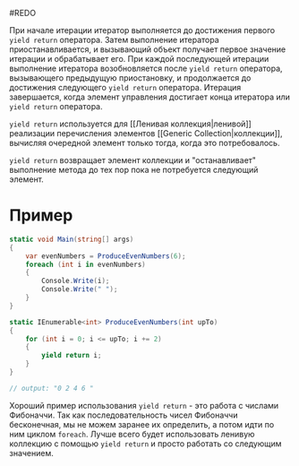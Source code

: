 #REDO 

При начале итерации итератор выполняется до достижения первого `yield return` оператора. Затем выполнение итератора приостанавливается, и вызывающий объект получает первое значение итерации и обрабатывает его. При каждой последующей итерации выполнение итератора возобновляется после `yield return` оператора, вызывающего предыдущую приостановку, и продолжается до достижения следующего `yield return` оператора. Итерация завершается, когда элемент управления достигает конца итератора или `yield return` оператора.

`yield return` используется для [[Ленивая коллекция|ленивой]] реализации перечисления элементов [[Generic Collection|коллекции]], вычисляя очередной элемент только тогда, когда это потребовалось.

`yield return` возвращает элемент коллекции и "останавливает" выполнение метода до тех пор пока не потребуется следующий элемент.

# Пример

```cs
static void Main(string[] args)
{
    var evenNumbers = ProduceEvenNumbers(6);
    foreach (int i in evenNumbers)
    {
        Console.Write(i);
        Console.Write(" ");
    }
}

static IEnumerable<int> ProduceEvenNumbers(int upTo)
{
    for (int i = 0; i <= upTo; i += 2)
    {
        yield return i;
    }
}

// output: "0 2 4 6 "
```

Хороший пример использования `yield return` - это работа с числами Фибоначчи. Так как последовательность чисел Фибоначчи бесконечная, мы не можем заранее их определить, а потом идти по ним циклом `foreach`. Лучше всего будет использовать ленивую коллекцию с помощью `yield return` и просто работать со следующим значением.
